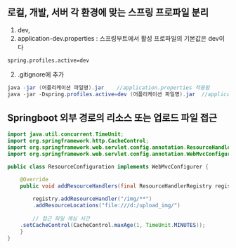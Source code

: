
##  로컬, 개발, 서버 각 환경에 맞는 스프링 프로파일 분리

1. dev, 
1. application-dev.properties : 스프링부트에서 활성 프로파일의 기본값은 dev이다
```properties
spring.profiles.active=dev
```
2. .gitignore에 추가

```java
java -jar (어플리케이션 파일명).jar    //application.properties 적용됨
java -jar -Dspring.profiles.active=dev (어플리케이션 파일명).jar  //application-dev.properties 파일이 적용됨
```

## Springboot 외부 경로의 리소스 또는 업로드 파일 접근
```java
import java.util.concurrent.TimeUnit;
import org.springframework.http.CacheControl;
import org.springframework.web.servlet.config.annotation.ResourceHandlerRegistry;
import org.springframework.web.servlet.config.annotation.WebMvcConfigurer;

public class ResourceConfiguration implements WebMvcConfigurer {

    @Override
    public void addResourceHandlers(final ResourceHandlerRegistry registry) {
	
        registry.addResourceHandler("/img/**")
        .addResourceLocations("file:///d:/upload_img/")      
        
        // 접근 파일 캐싱 시간 
	.setCacheControl(CacheControl.maxAge(1, TimeUnit.MINUTES));
    }
}
```